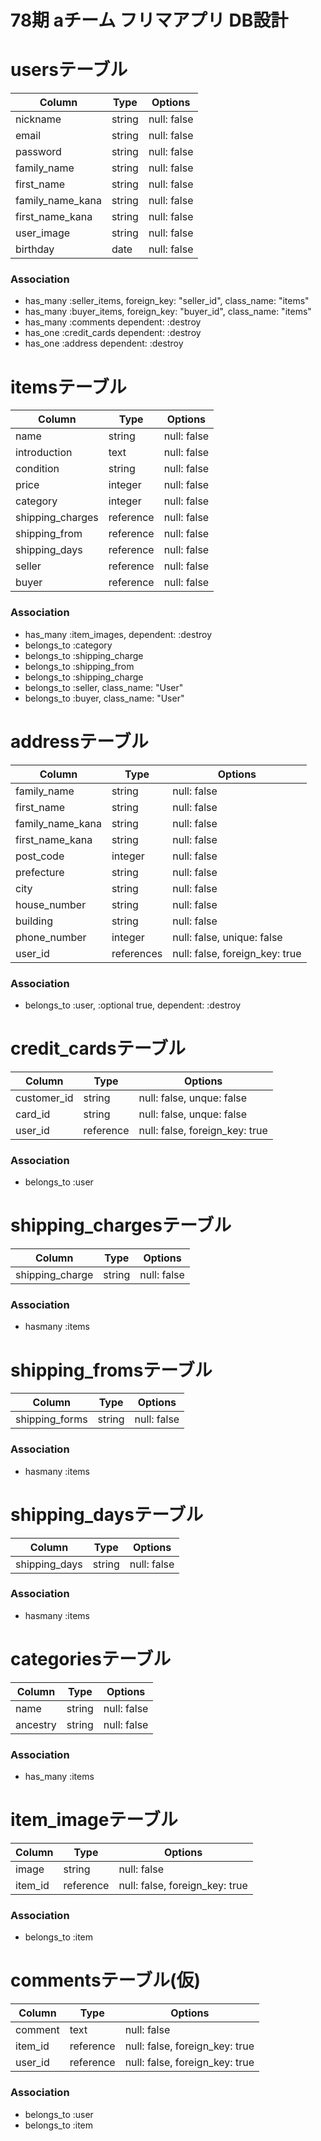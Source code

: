 # 78期 aチーム フリマアプリ DB設計

# usersテーブル
|Column|Type|Options|
|------|----|-------|
|nickname|string|null: false|
|email|string|null: false|
|password|string|null: false|
|family_name|string|null: false|
|first_name|string|null: false|
|family_name_kana|string|null: false|
|first_name_kana|string|null: false|
|user_image|string|null: false|
|birthday|date|null: false|
### Association
- has_many :seller_items, foreign_key: "seller_id", class_name: "items"
- has_many :buyer_items, foreign_key: "buyer_id", class_name: "items"
- has_many :comments dependent: :destroy
- has_one :credit_cards dependent: :destroy
- has_one :address dependent: :destroy


# itemsテーブル
|Column|Type|Options|
|------|----|-------|
|name|string|null: false|
|introduction|text|null: false|
|condition|string|null: false|
|price|integer|null: false|
|category|integer|null: false|
|shipping_charges|reference|null: false|
|shipping_from|reference|null: false|
|shipping_days|reference|null: false|
|seller|reference|null: false|
|buyer|reference|null: false|
### Association
- has_many :item_images, dependent: :destroy
- belongs_to :category
- belongs_to :shipping_charge
- belongs_to :shipping_from
- belongs_to :shipping_charge
- belongs_to :seller, class_name: "User"
- belongs_to :buyer, class_name: "User"

# addressテーブル
|Column|Type|Options|
|------|----|-------|
|family_name|string|null: false|
|first_name|string|null: false|
|family_name_kana|string|null: false|
|first_name_kana|string|null: false|
|post_code|integer|null: false|
|prefecture|string|null: false|
|city|string|null: false|
|house_number|string|null: false|
|building|string|null: false|
|phone_number|integer|null: false, unique: false|
|user_id|references|null: false, foreign_key: true|
### Association
- belongs_to :user, :optional	true, dependent: :destroy

# credit_cardsテーブル
|Column|Type|Options|
|------|----|-------|
|customer_id|string|null: false, unque: false|
|card_id|string|null: false, unque: false|
|user_id|reference|null: false, foreign_key: true|
### Association
- belongs_to :user

# shipping_chargesテーブル
|Column|Type|Options|
|------|----|-------|
|shipping_charge|string|null: false|
### Association
- hasmany :items

# shipping_fromsテーブル
|Column|Type|Options|
|------|----|-------|
|shipping_forms|string|null: false|
### Association
- hasmany :items

# shipping_daysテーブル
|Column|Type|Options|
|------|----|-------|
|shipping_days|string|null: false|
### Association
- hasmany :items

# categoriesテーブル
|Column|Type|Options|
|------|----|-------|
|name|string|null: false|
|ancestry|string|null: false|
### Association
- has_many :items

# item_imageテーブル
|Column|Type|Options|
|------|----|-------|
|image|string|null: false|
|item_id|reference|null: false, foreign_key: true|
### Association
- belongs_to :item

# commentsテーブル(仮)
|Column|Type|Options|
|------|----|-------|
|comment|text|null: false|
|item_id|reference|null: false, foreign_key: true|
|user_id|reference|null: false, foreign_key: true|
### Association
- belongs_to :user
- belongs_to :item